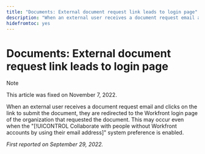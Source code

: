```yaml
---
title: "Documents: External document request link leads to login page"
description: "When an external user receives a document request email and clicks on the link to submit the document, they are redirected to the Workfront login page of the organization that requested the document. This may occur even when the Collaborate with people without Workfront accounts by using their email address system preference is enabled."
hidefromtoc: yes
---
```


# Documents: External document request link leads to login page

<!--This article is on the WF and WFP TOCs-->

>[!NOTE]
>
>This article was fixed on November 7, 2022.

When an external user receives a document request email and clicks on the link to submit the document, they are redirected to the Workfront login page of the organization that requested the document. This may occur even when the "[!UICONTROL Collaborate with people without Workfront accounts by using their email address]" system preference is enabled.

_First reported on September 29, 2022._

